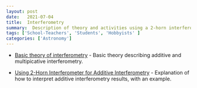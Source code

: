 ```yaml
---
layout: post
date:   2021-07-04
title:  Interferometry
summary:  Description of theory and activities using a 2-horn interferometer
tags: ['School-Teachers', 'Students', 'Hobbyists' ]
categories: ['Astronomy'] 
---
```



+ [Basic theory of interferometry](https://wvurail.org/dspira-lessons/FilesUploaded/Interferometry_theory.pdf) - Basic theory describing additive and multipicative interferometry.
    

+ [Using 2-Horn Interferometer for Additive Interferometry](https://wvurail.org/dspira-lessons/FilesUploaded/Interferometry_Additive_experimental.pdf) - Explanation of how to interpret additive interferometry results, with an example.
